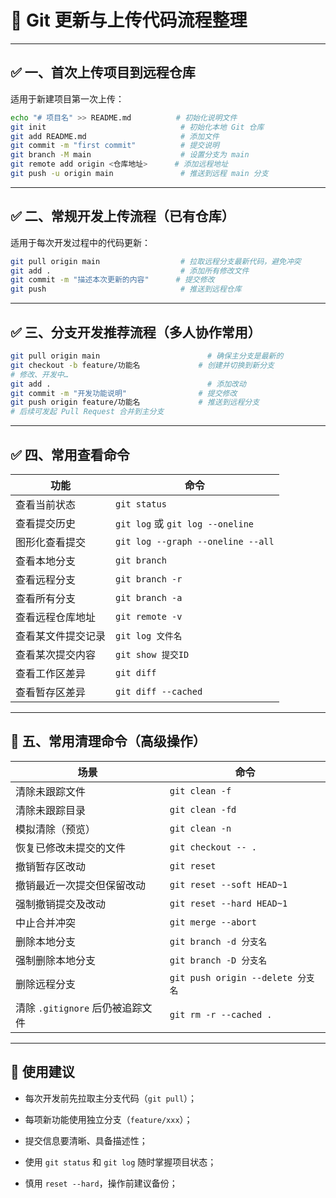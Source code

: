 
# 🚀 Git 更新与上传代码流程整理

---

## ✅ 一、首次上传项目到远程仓库

适用于新建项目第一次上传：

```bash
echo "# 项目名" >> README.md          # 初始化说明文件
git init                              # 初始化本地 Git 仓库
git add README.md                     # 添加文件
git commit -m "first commit"          # 提交说明
git branch -M main                    # 设置分支为 main
git remote add origin <仓库地址>      # 添加远程地址
git push -u origin main               # 推送到远程 main 分支
```

---

## ✅ 二、常规开发上传流程（已有仓库）

适用于每次开发过程中的代码更新：

```bash
git pull origin main                  # 拉取远程分支最新代码，避免冲突
git add .                             # 添加所有修改文件
git commit -m "描述本次更新的内容"      # 提交修改
git push                              # 推送到远程仓库
```

---

## ✅ 三、分支开发推荐流程（多人协作常用）

```bash
git pull origin main                        # 确保主分支是最新的
git checkout -b feature/功能名             # 创建并切换到新分支
# 修改、开发中…
git add .                                   # 添加改动
git commit -m "开发功能说明"                # 提交修改
git push origin feature/功能名             # 推送到远程分支
# 后续可发起 Pull Request 合并到主分支
```

---

## ✅ 四、常用查看命令

|功能|命令|
|---|---|
|查看当前状态|`git status`|
|查看提交历史|`git log` 或 `git log --oneline`|
|图形化查看提交|`git log --graph --oneline --all`|
|查看本地分支|`git branch`|
|查看远程分支|`git branch -r`|
|查看所有分支|`git branch -a`|
|查看远程仓库地址|`git remote -v`|
|查看某文件提交记录|`git log 文件名`|
|查看某次提交内容|`git show 提交ID`|
|查看工作区差异|`git diff`|
|查看暂存区差异|`git diff --cached`|

---

## 🧹 五、常用清理命令（高级操作）

|场景|命令|
|---|---|
|清除未跟踪文件|`git clean -f`|
|清除未跟踪目录|`git clean -fd`|
|模拟清除（预览）|`git clean -n`|
|恢复已修改未提交的文件|`git checkout -- .`|
|撤销暂存区改动|`git reset`|
|撤销最近一次提交但保留改动|`git reset --soft HEAD~1`|
|强制撤销提交及改动|`git reset --hard HEAD~1`|
|中止合并冲突|`git merge --abort`|
|删除本地分支|`git branch -d 分支名`|
|强制删除本地分支|`git branch -D 分支名`|
|删除远程分支|`git push origin --delete 分支名`|
|清除 `.gitignore` 后仍被追踪文件|`git rm -r --cached .`|

---

## 🧠 使用建议

- 每次开发前先拉取主分支代码（`git pull`）；
    
- 每项新功能使用独立分支（`feature/xxx`）；
    
- 提交信息要清晰、具备描述性；
    
- 使用 `git status` 和 `git log` 随时掌握项目状态；
    
- 慎用 `reset --hard`，操作前建议备份；
    
